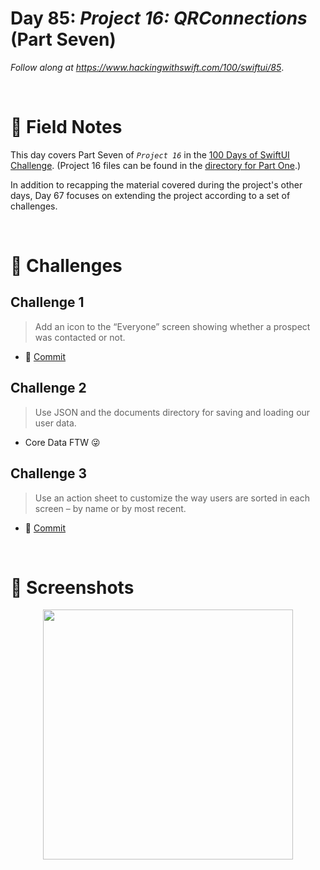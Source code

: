 # Day 85: _Project 16: QRConnections_ (Part Seven)

_Follow along at https://www.hackingwithswift.com/100/swiftui/85_.

<br/>


# 📒 Field Notes

This day covers Part Seven of _`Project 16`_ in the [100 Days of SwiftUI Challenge](https://www.hackingwithswift.com/100/swiftui/85). (Project 16 files can be found in the [directory for Part One](../day-079/).)

In addition to recapping the material covered during the project's other days, Day 67 focuses on extending the project according to a set of challenges.

<br/>



# 🥅 Challenges


## Challenge 1

> Add an icon to the “Everyone” screen showing whether a prospect was contacted or not.

- 🔗 [Commit](https://github.com/CypherPoet/100-days-of-swiftui-and-combine/commit/b4b7f620672e2e0c5fbcf16c867838c61968bc18)



## Challenge 2

> Use JSON and the documents directory for saving and loading our user data.

- Core Data FTW 😜


## Challenge 3

> Use an action sheet to customize the way users are sorted in each screen – by name or by most recent.

- 🔗 [Commit](https://github.com/CypherPoet/100-days-of-swiftui-and-combine/commit/877c2acfa958d1ecbf3691287e2b1cab4abbce84)



<br/>



# 📸 Screenshots

<div style="text-align: center;">
    <img src="../day-079/Projects/QRConnections/Screenshots/day-85-recording-1.gif" width="400px"/>
</div>
